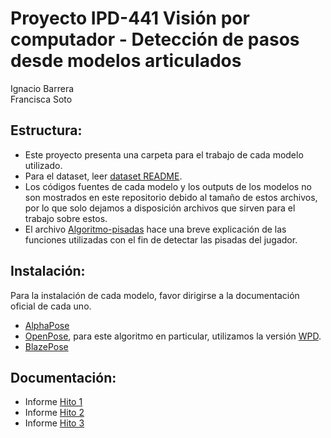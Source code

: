 # Proyecto IPD-441 Visión por computador - Detección de pasos desde modelos articulados
Ignacio Barrera  
Francisca Soto
## Estructura:
- Este proyecto presenta una carpeta para el trabajo de cada modelo utilizado.
- Para el dataset, leer [dataset README](./dataset/data.md).
- Los códigos fuentes de cada modelo y los outputs de los modelos no son mostrados en este repositorio debido al tamaño de estos archivos, por lo que solo dejamos a disposición archivos que sirven para el trabajo sobre estos.
- El archivo [Algoritmo-pisadas](./Algoritmo-pisadas.md) hace una breve explicación de las funciones utilizadas con el fin de detectar las pisadas del jugador.
## Instalación:
Para la instalación de cada modelo, favor dirigirse a la documentación oficial de cada uno.
- [AlphaPose](https://github.com/MVIG-SJTU/AlphaPose)
- [OpenPose](https://github.com/CMU-Perceptual-Computing-Lab/openpose), para este algoritmo en particular, utilizamos la versión [WPD](https://github.com/CMU-Perceptual-Computing-Lab/openpose/blob/master/doc/installation/0_index.md#windows-portable-demo).
- [BlazePose](https://ai.google.dev/edge/mediapipe/solutions/vision/pose_landmarker)

## Documentación:
- Informe [Hito 1](./Proyecto-VC-H1.pdf)
- Informe [Hito 2](./Proyecto-VC-H2.pdf)
- Informe [Hito 3](./Proyecto-VC-H3.pdf)
